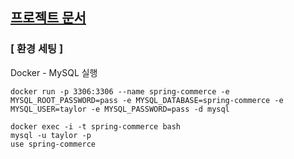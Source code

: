 ## [프로젝트 문서](https://ivy-october-fe6.notion.site/Wanted-pre-onboarding-challenge-back-end-20-8c4abf19c63e41cfb0cd43d49306fb41?pvs=4)


### [ 환경 세팅 ]
  
Docker - MySQL 실행 
``` 
docker run -p 3306:3306 --name spring-commerce -e MYSQL_ROOT_PASSWORD=pass -e MYSQL_DATABASE=spring-commerce -e MYSQL_USER=taylor -e MYSQL_PASSWORD=pass -d mysql

docker exec -i -t spring-commerce bash
mysql -u taylor -p
use spring-commerce
```
